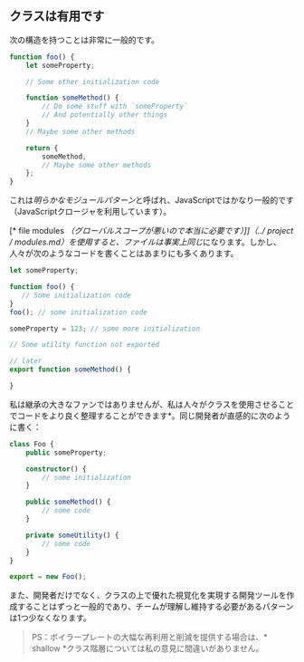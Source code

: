 ## クラスは有用です

次の構造を持つことは非常に一般的です。

```ts
function foo() {
    let someProperty;

    // Some other initialization code

    function someMethod() {
        // Do some stuff with `someProperty`
        // And potentially other things
    }
    // Maybe some other methods

    return {
        someMethod,
        // Maybe some other methods
    };
}
```

これは*明らかなモジュールパターン*と呼ばれ、JavaScriptではかなり一般的です（JavaScriptクロージャを利用しています）。

[* file modules *（グローバルスコープが悪いので本当に必要です）]]（../ project / modules.md）を使用すると、ファイルは事実上同じ*になります。しかし、人々が次のようなコードを書くことはあまりにも多くあります。

```ts
let someProperty;

function foo() {
   // Some initialization code
}
foo(); // some initialization code

someProperty = 123; // some more initialization

// Some utility function not exported

// later
export function someMethod() {

}
```

私は継承の大きなファンではありませんが、私は人々がクラスを使用させることでコードをより良く整理することができます*。同じ開発者が直感的に次のように書く：

```ts
class Foo {
    public someProperty;

    constructor() {
        // some initialization
    }

    public someMethod() {
        // some code
    }

    private someUtility() {
        // some code
    }
}

export = new Foo();
```

また、開発者だけでなく、クラスの上で優れた視覚化を実現する開発ツールを作成することはずっと一般的であり、チームが理解し維持する必要があるパターンは1つ少なくなります。

> PS：ボイラープレートの大幅な再利用と削減を提供する場合は、* shallow *クラス階層については私の意見に間違いがありません。
